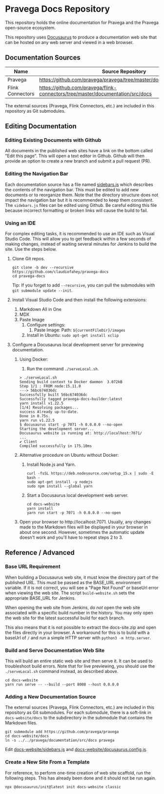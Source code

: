 # Pravega Docs Repository

This repository holds the online documentation for Pravega and the Pravega open-source ecosystem.

This repository uses [Docusaurus](https://docusaurus.io/) to produce a documentation web site that can be hosted on any web server and viewed in a web browser.

## Documentation Sources

| Name                | Source Repository                                                              |
| ------------------- | ------------------------------------------------------------------------------ |
| Pravega             | https://github.com/pravega/pravega/tree/master/documentation/src/docs          |
| Flink Connectors    | https://github.com/pravega/flink-connectors/tree/master/documentation/src/docs |

The external sources (Pravega, Flink Connectors, etc.) are included in this repository as Git submodules.

## Editing Documentation

### Editing Existing Documents with Github

All documents in the published web sites have a link on the bottom called "Edit this page". This will open a text editor in Github. Github will then provide an option to create a new branch and submit a pull request (PR).

### Editing the Navigation Bar

Each documentation source has a file named [sidebars.js](pravega/documentation/src/docs/sidebars.js) which describes the contents of the navigation bar. This must be edited to add new documents or to reorganize them. Note that the directory structure does not impact the navigation bar but it is recommended to keep them consistent. The `sidebars.js` files can be edited using Github. Be careful editing this file because incorrect formatting or broken links will cause the build to fail.

### Using an IDE

For complex editing tasks, it is recommended to use an IDE such as Visual Studio Code. This will allow you to get feedback within a few seconds of making changes, instead of waiting several minutes for Jenkins to build the site. Use the steps below.

1. Clone Git repos.

    ```shell
    git clone -b dev --recursive https://github.com/claudiofahey/pravega-docs
    cd pravega-docs
    ```

    Tip: If you forget to add `--recursive`, you can pull the submodules with `git submodule update --init`.

2. Install Visual Studio Code and then install the following extensions:
   1. Markdown All in One
   2. MDX
   3. Paste Image
      1. Configure settings:
         1. Paste Image: Path: `${currentFileDir}/images`
      2. Install in Ubuntu: `sudo apt-get install xclip`

3. Configure a Docusaurus local development server for previewing documentation.

   1. Using Docker:

      1. Run the command `./serveLocal.sh`.

        ```shell
        > ./serveLocal.sh
        Sending build context to Docker daemon  3.072kB
        Step 1/1 : FROM node:15.11.0
        ---> 56bc674036dc
        Successfully built 56bc674036dc
        Successfully tagged pravega-docs-builder:latest
        yarn install v1.22.5
        [1/4] Resolving packages...
        success Already up-to-date.
        Done in 0.75s.
        yarn run v1.22.5
        $ docusaurus start -p 7071 -h 0.0.0.0 --no-open
        Starting the development server...
        Docusaurus website is running at: http://localhost:7071/
        ...
        ✔ Client
        Compiled successfully in 175.10ms
        ```

   2. Alternative procedure on Ubuntu without Docker:

      1. Install Node.js and Yarn.

            ```shell
            curl -fsSL https://deb.nodesource.com/setup_15.x | sudo -E bash -
            sudo apt-get install -y nodejs
            sudo npm install --global yarn
            ```

      2. Start a Docusaurus local development web server.

            ```shell
            cd docs-website
            yarn install
            yarn run start -p 7071 -h 0.0.0.0 --no-open

   3. Open your browser to http://localhost:7071.
      Usually, any changes made to the Markdown files will be displayed in your browser in about one second.
      However, sometimes the automatic update doesn't work and you'll have to repeat steps 2 to 3.

## Reference / Advanced

### Base URL Requirement

When building a Docusaurus web site, it must know the directory part of the published URL. This must be passed as the BASE_URL environment variable. If it is not correct, you will see a "Page Not Found" or baseUrl error when viewing the web site. The script `build-website.sh` sets the appropriate BASE_URL for Jenkins.

When opening the web site from Jenkins, do *not* open the web site associated with a specific build number in the history. You may only open the web site for the latest successful build for each branch.

This also means that it is not possible to extract the docs-site.zip and open the files directly in your browser. A workaround for this is to build with a baseUrl of `/` and run a simple HTTP server with `python3 -m http.server`.

### Build and Serve Documentation Web Site

This will build an entire static web site and then serve it. It can be used to troubleshoot build errors. Note that for live previewing, you should use the `./serveLocal.sh` command instead, as described above.

```shell
cd docs-website
yarn run serve -- --build --port 8008 --host 0.0.0.0
```

### Adding a New Documentation Source

The external sources (Pravega, Flink Connectors, etc.) are included in this repository as Git submodules. For each submodule, there is a soft-link in `docs-website/docs` to the subdirectory in the submodule that contains the Markdown files.

```shell
git submodule add https://github.com/pravega/pravega
cd docs-website/docs
ln -s ../../pravega/documentation/src/docs pravega
```

Edit [docs-website/sidebars.js](docs-website/sidebars.js) and [docs-website/docusaurus.config.js](docs-website/docusaurus.config.js).

### Create a New Site From a Template

For reference, to perform one-time creation of web site scaffold, run the following steps.
This has already been done and it should not be run again.

```shell
npx @docusaurus/init@latest init docs-website classic
```
